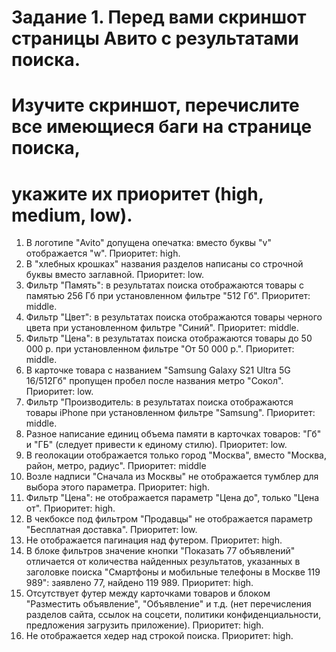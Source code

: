 # Задание 1. Перед вами скриншот страницы Авито с результатами поиска. 
# Изучите скриншот, перечислите все имеющиеся баги на странице поиска, 
# укажите их приоритет (high, medium, low).

1. В логотипе "Avito" допущена опечатка: вместо буквы "v" отображается "w". 
Приоритет: high.
2. В "хлебных крошках" названия разделов написаны со строчной буквы вместо заглавной. 
Приоритет: low.
3. Фильтр "Память": в результатах поиска отображаются товары с памятью 256 Гб при установленном фильтре "512 Гб".
Приоритет: middle.
4. Фильтр "Цвет": в результатах поиска отображаются товары черного цвета при установленном фильтре "Синий".
Приоритет: middle.
5. Фильтр "Цена": в результатах поиска отображаются товары до 50 000 р. при установленном фильтре "От 50 000 р.".
Приоритет: middle.
6. В карточке товара с названием "Samsung Galaxy S21 Ultra 5G 16/512Гб" пропущен пробел после названия метро "Сокол".
Приоритет: low.
7. Фильтр "Производитель: в результатах поиска отображаются товары iPhone при установленном фильтре "Samsung".
Приоритет: middle.
8. Разное написание единиц объема памяти в карточках товаров: "Гб" и "ГБ" (следует привести к единому стилю).
Приоритет: low.
9. В геолокации отображается только город "Москва", вместо "Москва, район, метро, радиус".
Приоритет: middle
10. Возле надписи "Сначала из Москвы" не отображается тумблер для выбора этого параметра. 
Приоритет: high.
11. Фильтр "Цена": не отображается параметр "Цена до", только "Цена от".
Приоритет: high.
12. В чекбоксе под фильтром "Продавцы" не отображается параметр "Бесплатная доставка".
Приоритет: low.
13. Не отображается пагинация над футером.
Приоритет: high.
14. В блоке фильтров значение кнопки "Показать 77 объявлений" отличается от количества найденных результатов, указанных 
в заголовке поиска "Смартфоны и мобильные телефоны в Москве 119 989": заявлено 77, найдено 119 989.
Приоритет: high.
15. Отсутствует футер между карточками товаров и блоком "Разместить объявление", "Объявление" и т.д.
(нет перечисления разделов сайта, ссылок на соцсети, политики конфиденциальности, предложения загрузить приложение).
Приоритет: high.
16. Не отображается хедер над строкой поиска. 
Приоритет: high.
